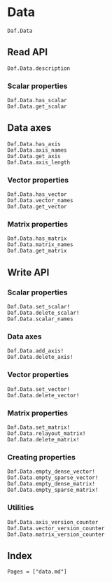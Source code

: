 # Data

```@docs
Daf.Data
```

## Read API

```@docs
Daf.Data.description
```

### Scalar properties

```@docs
Daf.Data.has_scalar
Daf.Data.get_scalar
```

## Data axes

```@docs
Daf.Data.has_axis
Daf.Data.axis_names
Daf.Data.get_axis
Daf.Data.axis_length
```

### Vector properties

```@docs
Daf.Data.has_vector
Daf.Data.vector_names
Daf.Data.get_vector
```

### Matrix properties

```@docs
Daf.Data.has_matrix
Daf.Data.matrix_names
Daf.Data.get_matrix
```

## Write API

### Scalar properties

```@docs
Daf.Data.set_scalar!
Daf.Data.delete_scalar!
Daf.Data.scalar_names
```

### Data axes

```@docs
Daf.Data.add_axis!
Daf.Data.delete_axis!
```

### Vector properties

```@docs
Daf.Data.set_vector!
Daf.Data.delete_vector!
```

### Matrix properties

```@docs
Daf.Data.set_matrix!
Daf.Data.relayout_matrix!
Daf.Data.delete_matrix!
```

### Creating properties

```@docs
Daf.Data.empty_dense_vector!
Daf.Data.empty_sparse_vector!
Daf.Data.empty_dense_matrix!
Daf.Data.empty_sparse_matrix!
```

### Utilities

```@docs
Daf.Data.axis_version_counter
Daf.Data.vector_version_counter
Daf.Data.matrix_version_counter
```

## Index

```@index
Pages = ["data.md"]
```
